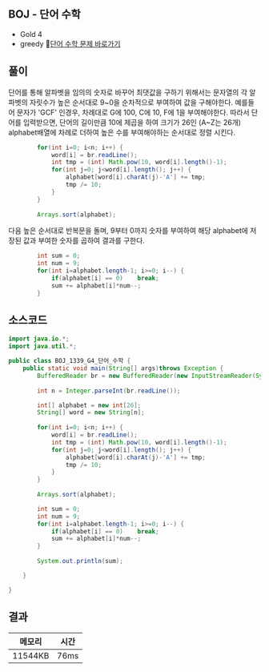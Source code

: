 ## BOJ - 단어 수학 
- Gold 4 
- greedy
🔗[단어 수학 문제 바로가기](https://www.acmicpc.net/problem/1339)



## 풀이

단어를 통해 알파벳을 임의의 숫자로 바꾸어 최댓값을 구하기 위해서는 문자열의 각 알파벳의 자릿수가 높은 순서대로 9~0을 순차적으로 부여하여 값을 구해야한다.
예를들어 문자가 'GCF' 인경우, 차례대로 G에 100, C에 10, F에 1을 부여해야한다.
따라서 단어를 입력받으면, 단어의 길이만큼 10에 제곱을 하여 크기가 26인 (A~Z는 26개) alphabet배열에 차례로 더하여 높은 수를 부여해야하는 순서대로 정렬 시킨다.

~~~java
		for(int i=0; i<n; i++) {
			word[i] = br.readLine();
			int tmp = (int) Math.pow(10, word[i].length()-1);
			for(int j=0; j<word[i].length(); j++) {
				alphabet[word[i].charAt(j)-'A'] += tmp;
				tmp /= 10;
			}
		}
		
		Arrays.sort(alphabet);
~~~

다음 높은 순서대로 반복문을 돌며, 9부터 0까지 숫자를 부여하여 해당 alphabet에 저장된 값과 부여한 숫자를 곱하여 결과를 구한다.

~~~java
		int sum = 0;
		int num = 9;
		for(int i=alphabet.length-1; i>=0; i--) {
			if(alphabet[i] == 0)	break;
			sum += alphabet[i]*num--;
		}
~~~


## 소스코드
~~~java
import java.io.*;
import java.util.*;

public class BOJ_1339_G4_단어_수학 {
	public static void main(String[] args)throws Exception {
		BufferedReader br = new BufferedReader(new InputStreamReader(System.in));
		
		int n = Integer.parseInt(br.readLine());

		int[] alphabet = new int[26];
		String[] word = new String[n];
			
		for(int i=0; i<n; i++) {
			word[i] = br.readLine();
			int tmp = (int) Math.pow(10, word[i].length()-1);
			for(int j=0; j<word[i].length(); j++) {
				alphabet[word[i].charAt(j)-'A'] += tmp;
				tmp /= 10;
			}
		}
		
		Arrays.sort(alphabet);

		int sum = 0;
		int num = 9;
		for(int i=alphabet.length-1; i>=0; i--) {
			if(alphabet[i] == 0)	break;
			sum += alphabet[i]*num--;
		}
		
		System.out.println(sum);

	}

}
~~~

## 결과 

| 메모리  | 시간 |
|----|----|
|11544KB	|76ms|